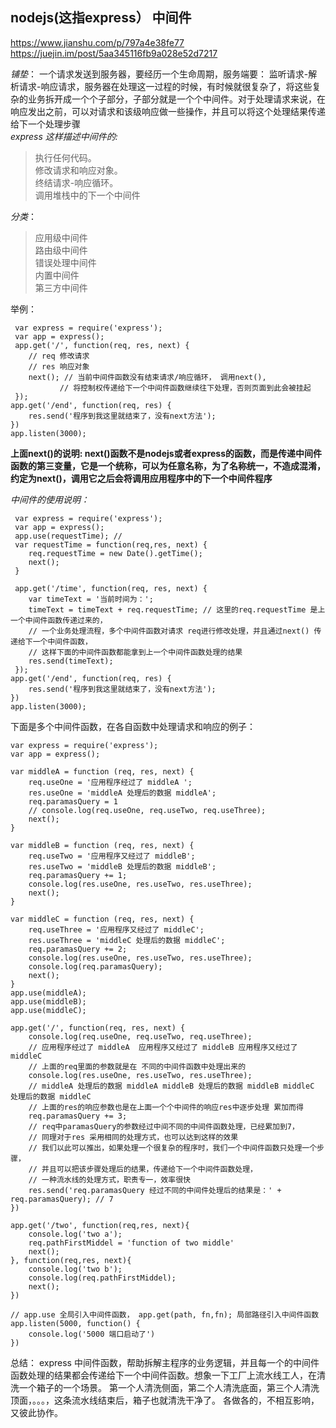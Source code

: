 ## nodejs(这指express） 中间件  
https://www.jianshu.com/p/797a4e38fe77
https://juejin.im/post/5aa345116fb9a028e52d7217

*铺垫*：
一个请求发送到服务器，要经历一个生命周期，服务端要： 监听请求-解析请求-响应请求，服务器在处理这一过程的时候，有时候就很复杂了，将这些复杂的业务拆开成一个个子部分，子部分就是一个个中间件。对于处理请求来说，在响应发出之前，可以对请求和该级响应做一些操作，并且可以将这个处理结果传递给下一个处理步骤   
*express 这样描述中间件的:*
> 执行任何代码。   
> 修改请求和响应对象。  
> 终结请求-响应循环。  
> 调用堆栈中的下一个中间件   

*分类*：
> 应用级中间件  
> 路由级中间件  
> 错误处理中间件  
> 内置中间件  
> 第三方中间件   

举例：
```
 var express = require('express');
 var app = express();
 app.get('/', function(req, res, next) {
    // req 修改请求
    // res 响应对象
    next(); // 当前中间件函数没有结束请求/响应循环， 调用next(), 
           // 将控制权传递给下一个中间件函数继续往下处理，否则页面到此会被挂起
 });
app.get('/end', function(req, res) {
    res.send('程序到我这里就结束了，没有next方法');
})
app.listen(3000);
```
**上面next()的说明: next()函数不是nodejs或者express的函数，而是传递中间件函数的第三变量，它是一个统称，可以为任意名称，为了名称统一，不造成混淆，约定为next()，调用它之后会将调用应用程序中的下一个中间件程序**   

*中间件的使用说明：*

```
 var express = require('express');
 var app = express();
 app.use(requestTime); // 
 var requestTime = function(req,res, next) {
    req.requestTime = new Date().getTime();
    next();
 }

 app.get('/time', function(req, res, next) {
    var timeText = '当前时间为：';
    timeText = timeText + req.requestTime; // 这里的req.requestTime 是上一个中间件函数传递过来的，
    // 一个业务处理流程，多个中间件函数对请求 req进行修改处理，并且通过next() 传递给下一个中间件函数，
    // 这样下面的中间件函数都能拿到上一个中间件函数处理的结果
    res.send(timeText);
 });
app.get('/end', function(req, res) {
    res.send('程序到我这里就结束了，没有next方法');
})
app.listen(3000);

```

下面是多个中间件函数，在各自函数中处理请求和响应的例子：
```
var express = require('express');
var app = express();

var middleA = function (req, res, next) {
    req.useOne = '应用程序经过了 middleA ';
    res.useOne = 'middleA 处理后的数据 middleA';
    req.paramasQuery = 1
    // console.log(req.useOne, req.useTwo, req.useThree);
    next();
}

var middleB = function (req, res, next) {
    req.useTwo = '应用程序又经过了 middleB';
    res.useTwo = 'middleB 处理后的数据 middleB';
    req.paramasQuery += 1;
    console.log(res.useOne, res.useTwo, res.useThree);
    next();
}

var middleC = function (req, res, next) {
    req.useThree = '应用程序又经过了 middleC';
    res.useThree = 'middleC 处理后的数据 middleC';
    req.paramasQuery += 2;
    console.log(res.useOne, res.useTwo, res.useThree);
    console.log(req.paramasQuery);
    next();
}
app.use(middleA);
app.use(middleB);
app.use(middleC);

app.get('/', function(req, res, next) {
    console.log(req.useOne, req.useTwo, req.useThree);
    // 应用程序经过了 middleA  应用程序又经过了 middleB 应用程序又经过了 middleC
    // 上面的req里面的参数就是在 不同的中间件函数中处理出来的
    console.log(res.useOne, res.useTwo, res.useThree);
    // middleA 处理后的数据 middleA middleB 处理后的数据 middleB middleC 处理后的数据 middleC
    // 上面的res的响应参数也是在上面一个个中间件的响应res中逐步处理 累加而得
    req.paramasQuery += 3;
    // req中paramasQuery的参数经过中间不同的中间件函数处理，已经累加到7，
    // 同理对于res 采用相同的处理方式，也可以达到这样的效果
    // 我们以此可以推出，如果处理一个很复杂的程序时，我们一个中间件函数只处理一个步骤，
    // 并且可以把该步骤处理后的结果，传递给下一个中间件函数处理，
    // 一种流水线的处理方式，职责专一，效率很快
    res.send('req.paramasQuery 经过不同的中间件处理后的结果是：' + req.paramasQuery); // 7
})

app.get('/two', function(req,res, next){
    console.log('two a');
    req.pathFirstMiddel = 'function of two middle'
    next();
}, function(req,res, next){
    console.log('two b');
    console.log(req.pathFirstMiddel);
    next();
})

// app.use 全局引入中间件函数， app.get(path, fn,fn); 局部路径引入中间件函数
app.listen(5000, function() {
    console.log('5000 端口启动了')
})

```
总结：
    express 中间件函数，帮助拆解主程序的业务逻辑，并且每一个的中间件函数处理的结果都会传递给下一个中间件函数。想象一下工厂上流水线工人，在清洗一个箱子的一个场景。
    第一个人清洗侧面，第二个人清洗底面，第三个人清洗顶面，。。。，这条流水线结束后，箱子也就清洗干净了。
    各做各的，不相互影响，又彼此协作。
